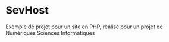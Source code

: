 # SevHost
Exemple de projet pour un site en PHP, réalisé pour un projet de Numériques Sciences Informatiques
